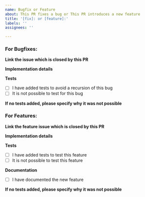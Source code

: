 ```yaml
---
name: Bugfix or Feature
about: This PR fixes a bug or This PR introduces a new feature
title: '[fix]: or [feature]:'
labels: ''
assignees: ''

---
```


<!--
    Please adjust the PR title and delete the non-matching content below
-->

### For Bugfixes:

**Link the issue which is closed by this PR**
<!--
    If the PR closes the issue add a `closes #issue-no`. If no issue exists yet, please create an issue first.
-->

**Implementation details**
<!--
    What has been changed?
-->

**Tests**
- [ ] I have added tests to avoid a recursion of this bug
- [ ] It is not possible to test for this bug

**If no tests added, please specify why it was not possible**
<!--
    E.g. the bug is only reproducible if the system runs out of disk space.
-->

### For Features:
**Link the feature issue which is closed by this PR**
<!--
If the PR closes an issue add a `closes #issue-no`. If no issue exists yet, please create an issue first to discuss with the core team if this feature is desirable.
-->

**Implementation details**
<!--
    What has been changed?
-->

**Tests**
- [ ] I have added tests to test this feature
- [ ] It is not possible to test this feature

**Documentation**
<!--
    New features should be documented in the `README.md` file under `Feature Overview`. If a host message was added, please document it under `Feature Overview/js-controller Host Messages`.
-->
- [ ] I have documented the new feature

**If no tests added, please specify why it was not possible**
<!--
    E.g. the feature is only triggered if the system runs low on memory.
-->